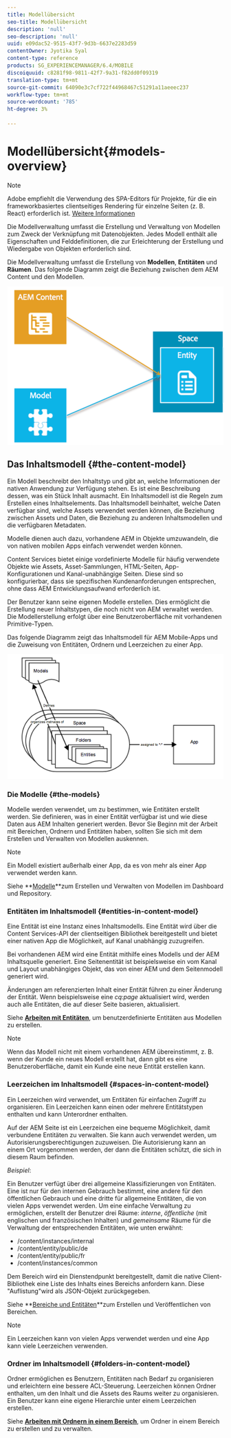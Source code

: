 ```yaml
---
title: Modellübersicht
seo-title: Modellübersicht
description: 'null'
seo-description: 'null'
uuid: e09dac52-9515-43f7-9d3b-6637e2283d59
contentOwner: Jyotika Syal
content-type: reference
products: SG_EXPERIENCEMANAGER/6.4/MOBILE
discoiquuid: c8281f98-9811-42f7-9a31-f82dd0f09319
translation-type: tm+mt
source-git-commit: 64090e3c7cf722f44968467c51291a11aeeec237
workflow-type: tm+mt
source-wordcount: '785'
ht-degree: 3%

---
```



# Modellübersicht{#models-overview}

>[!NOTE]
>
>Adobe empfiehlt die Verwendung des SPA-Editors für Projekte, für die ein frameworkbasiertes clientseitiges Rendering für einzelne Seiten (z. B. React) erforderlich ist. [Weitere Informationen](/help/sites-developing/spa-overview.md)

Die Modellverwaltung umfasst die Erstellung und Verwaltung von Modellen zum Zweck der Verknüpfung mit Datenobjekten. Jedes Modell enthält alle Eigenschaften und Felddefinitionen, die zur Erleichterung der Erstellung und Wiedergabe von Objekten erforderlich sind.

Die Modellverwaltung umfasst die Erstellung von **Modellen**, **Entitäten** und **Räumen**. Das folgende Diagramm zeigt die Beziehung zwischen dem AEM Content und den Modellen.

![chlimage_1-81](assets/chlimage_1-81.png)

## Das Inhaltsmodell {#the-content-model}

Ein Modell beschreibt den Inhaltstyp und gibt an, welche Informationen der nativen Anwendung zur Verfügung stehen. Es ist eine Beschreibung dessen, was ein Stück Inhalt ausmacht. Ein Inhaltsmodell ist die Regeln zum Erstellen eines Inhaltselements. Das Inhaltsmodell beinhaltet, welche Daten verfügbar sind, welche Assets verwendet werden können, die Beziehung zwischen Assets und Daten, die Beziehung zu anderen Inhaltsmodellen und die verfügbaren Metadaten.

Modelle dienen auch dazu, vorhandene AEM in Objekte umzuwandeln, die von nativen mobilen Apps einfach verwendet werden können.

Content Services bietet einige vordefinierte Modelle für häufig verwendete Objekte wie Assets, Asset-Sammlungen, HTML-Seiten, App-Konfigurationen und Kanal-unabhängige Seiten. Diese sind so konfigurierbar, dass sie spezifischen Kundenanforderungen entsprechen, ohne dass AEM Entwicklungsaufwand erforderlich ist.

Der Benutzer kann seine eigenen Modelle erstellen. Dies ermöglicht die Erstellung neuer Inhaltstypen, die noch nicht von AEM verwaltet werden. Die Modellerstellung erfolgt über eine Benutzeroberfläche mit vorhandenen Primitive-Typen.

Das folgende Diagramm zeigt das Inhaltsmodell für AEM Mobile-Apps und die Zuweisung von Entitäten, Ordnern und Leerzeichen zu einer App.

![chlimage_1-82](assets/chlimage_1-82.png)

### Die Modelle {#the-models}

Modelle werden verwendet, um zu bestimmen, wie Entitäten erstellt werden. Sie definieren, was in einer Entität verfügbar ist und wie diese Daten aus AEM Inhalten generiert werden. Bevor Sie Beginn mit der Arbeit mit Bereichen, Ordnern und Entitäten haben, sollten Sie sich mit dem Erstellen und Verwalten von Modellen auskennen.

>[!NOTE]
>
>Ein Modell existiert außerhalb einer App, da es von mehr als einer App verwendet werden kann.


Siehe **[Modelle](/help/mobile/administer-mobile-apps.md)**zum Erstellen und Verwalten von Modellen im Dashboard und Repository.

### Entitäten im Inhaltsmodell {#entities-in-content-model}

Eine Entität ist eine Instanz eines Inhaltsmodells. Eine Entität wird über die Content Services-API der clientseitigen Bibliothek bereitgestellt und bietet einer nativen App die Möglichkeit, auf Kanal unabhängig zuzugreifen.

Bei vorhandenen AEM wird eine Entität mithilfe eines Modells und der AEM Inhaltsquelle generiert. Eine Seitenentität ist beispielsweise ein vom Kanal und Layout unabhängiges Objekt, das von einer AEM und dem Seitenmodell generiert wird.

Änderungen am referenzierten Inhalt einer Entität führen zu einer Änderung der Entität. Wenn beispielsweise eine *cq:page* aktualisiert wird, werden auch alle Entitäten, die auf dieser Seite basieren, aktualisiert.

Siehe **[Arbeiten mit Entitäten](/help/mobile/spaces-and-entities.md)**, um benutzerdefinierte Entitäten aus Modellen zu erstellen.

>[!NOTE]
>
>Wenn das Modell nicht mit einem vorhandenen AEM übereinstimmt, z. B. wenn der Kunde ein neues Modell erstellt hat, dann gibt es eine Benutzeroberfläche, damit ein Kunde eine neue Entität erstellen kann.


### Leerzeichen im Inhaltsmodell {#spaces-in-content-model}

Ein Leerzeichen wird verwendet, um Entitäten für einfachen Zugriff zu organisieren. Ein Leerzeichen kann einen oder mehrere Entitätstypen enthalten und kann Unterordner enthalten.

Auf der AEM Seite ist ein Leerzeichen eine bequeme Möglichkeit, damit verbundene Entitäten zu verwalten. Sie kann auch verwendet werden, um Autorisierungsberechtigungen zuzuweisen. Die Autorisierung kann an einem Ort vorgenommen werden, der dann die Entitäten schützt, die sich in diesem Raum befinden.

*Beispiel*:

Ein Benutzer verfügt über drei allgemeine Klassifizierungen von Entitäten. Eine ist nur für den internen Gebrauch bestimmt, eine andere für den öffentlichen Gebrauch und eine dritte für allgemeine Entitäten, die von vielen Apps verwendet werden. Um eine einfache Verwaltung zu ermöglichen, erstellt der Benutzer drei Räume: *interne*, *öffentliche* (mit englischen und französischen Inhalten) und *gemeinsame* Räume für die Verwaltung der entsprechenden Entitäten, wie unten erwähnt:

* /content/instances/internal
* /content/entity/public/de
* /content/entity/public/fr
* /content/instances/common

Dem Bereich wird ein Dienstendpunkt bereitgestellt, damit die native Client-Bibliothek eine Liste des Inhalts eines Bereichs anfordern kann. Diese &quot;Auflistung&quot;wird als JSON-Objekt zurückgegeben.

Siehe **[Bereiche und Entitäten](/help/mobile/spaces-and-entities.md)**zum Erstellen und Veröffentlichen von Bereichen.

>[!NOTE]
>
>Ein Leerzeichen kann von vielen Apps verwendet werden und eine App kann viele Leerzeichen verwenden.

### Ordner im Inhaltsmodell {#folders-in-content-model}

Ordner ermöglichen es Benutzern, Entitäten nach Bedarf zu organisieren und erleichtern eine bessere ACL-Steuerung. Leerzeichen können Ordner enthalten, um den Inhalt und die Assets des Raums weiter zu organisieren. Ein Benutzer kann eine eigene Hierarchie unter einem Leerzeichen erstellen.

Siehe **[Arbeiten mit Ordnern in einem Bereich](/help/mobile/spaces-and-entities.md)**, um Ordner in einem Bereich zu erstellen und zu verwalten.
